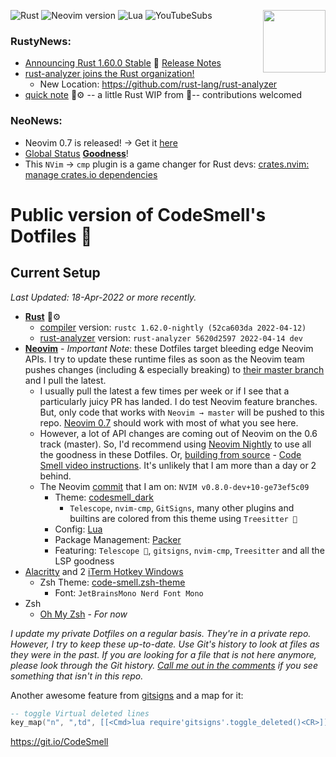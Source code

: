 ![Rust](https://img.shields.io/badge/Rust-1.61.x-%23000000.svg?style=plastic&logo=rust&logoColor=white)
![Neovim version](https://img.shields.io/badge/Neovim-0.8.x-57A143?style=plastic&logo=neovim)
![Lua](https://img.shields.io/badge/lua-%232C2D72.svg?style=plastic&logo=lua&logoColor=white)
![YouTubeSubs](https://img.shields.io/youtube/channel/subscribers/UC4S7Fm5x-WXRCWP6MjK6k2A?style=social)
<a href="https://www.redbubble.com/shop/ap/102956214"><img align="right" width="100" height="100" src="https://user-images.githubusercontent.com/8049061/155224899-71324823-4cc0-431a-90e5-63e3c51af05f.png"></a>

### RustyNews:
- [Announcing Rust 1.60.0 Stable](https://blog.rust-lang.org/2022/04/07/Rust-1.60.0.html) 🦀 [Release Notes](https://github.com/rust-lang/rust/blob/master/RELEASES.md#version-1600-2022-04-07)
- [rust-analyzer joins the Rust organization!](https://blog.rust-lang.org/2022/01/20/Rust-1.58.1.html)
	- New Location: https://github.com/rust-lang/rust-analyzer
- [quick note](https://github.com/whatsthatsmell/q-note) 🦀⚙ -- a little Rust WIP from 💩-- contributions welcomed
### NeoNews:
- Neovim 0.7 is released! → Get it [here](https://github.com/neovim/neovim/releases) 
- [Global Status](https://github.com/neovim/neovim/commit/5ab122917474b3f9e88be4ee88bc6d627980cfe0) **[Goodness](https://github.com/nvim-lualine/lualine.nvim/pull/613)**!
- This `NVim` → `cmp` plugin is a game changer for Rust devs: [crates.nvim: manage crates.io dependencies](https://github.com/Saecki/crates.nvim)

# Public version of CodeSmell's Dotfiles 💩 

## Current Setup 
_Last Updated: 18-Apr-2022 or more recently._

- **[Rust](https://www.rust-lang.org/)** 🦀⚙
	- [compiler](https://rustup.rs/) version: `rustc 1.62.0-nightly (52ca603da 2022-04-12)`
	- [rust-analyzer](https://rust-analyzer.github.io/manual.html#nvim-lsp) version: `rust-analyzer 5620d2597 2022-04-14 dev`
- **[Neovim](https://neovim.io/)** - _Important Note_: these Dotfiles target bleeding edge Neovim APIs. I try to update these runtime files as soon as the Neovim team pushes changes (including & especially breaking) to [their master branch](https://git.io/NeovimHEAD) and I pull the latest. 
  - I usually pull the latest a few times per week or if I see that a particularly juicy PR has landed. I do test Neovim feature branches. But, only code that works with `Neovim → master` will be pushed to this repo. [Neovim 0.7](https://github.com/neovim/neovim/releases/tag/v0.7.0) should work with most of what you see here. 
  - However, a lot of API changes are coming out of Neovim on the 0.6 track (master). So, I'd recommend using [Neovim Nightly](https://github.com/neovim/neovim/releases/tag/nightly) to use all the goodness in these Dotfiles. Or, [building from source](https://github.com/neovim/neovim#install-from-source) - [Code Smell video instructions](https://youtu.be/wep2_b_QU7Q). It's unlikely that I am more than a day or 2 behind. 
  - The Neovim [commit](https://github.com/neovim/neovim/commit/e73ef5c09281fa45ce6b0a0959467722af2840e8) that I am on: `NVIM v0.8.0-dev+10-ge73ef5c09`
	- Theme: [codesmell_dark](https://github.com/whatsthatsmell/codesmell_dark.vim)
	  - `Telescope`, `nvim-cmp`, `GitSigns`, many other plugins and builtins are colored from this theme using `Treesitter 🌲` 
	- Config: [Lua](https://neovim.io/doc/user/lua.html)
	- Package Management: [Packer](https://github.com/wbthomason/packer.nvim)
	- Featuring: `Telescope 🔭`, `gitsigns`, `nvim-cmp`, `Treesitter` and all the LSP goodness
- [Alacritty](https://github.com/alacritty/alacritty) and 2 [iTerm Hotkey Windows](https://www.iterm2.com/)
    - Zsh Theme: [code-smell.zsh-theme](https://github.com/whatsthatsmell/dots/blob/master/public%20dots/zsh/code-smell.zsh-theme)
		- Font: `JetBrainsMono Nerd Font Mono`
- Zsh  
    - [Oh My Zsh](https://ohmyz.sh/) - _For now_

_I update my private Dotfiles on a regular basis. They're in a private repo. However, I try to keep these up-to-date. Use Git's history to look at files as they were in the past. If you are looking for a file that is not here anymore, please look through the Git history. [Call me out in the comments](https://www.youtube.com/CodeSmell) if you see something that isn't in this repo._

Another awesome feature from [gitsigns](https://github.com/lewis6991/gitsigns.nvim/commit/584e1abfb9a4bc7f42409c4164f99028b57330b2) and a map for it:
```lua
-- toggle Virtual deleted lines
key_map("n", ",td", [[<Cmd>lua require'gitsigns'.toggle_deleted()<CR>]], { noremap = true, silent = true })
```

https://git.io/CodeSmell

